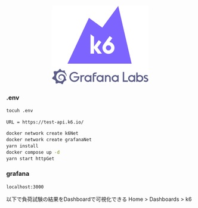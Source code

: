 <p align="center"><a href="https://k6.io/"><img src="assets/k6-logo-with-grafana.svg" alt="k6" width="258" height="210" /></a></p>

### .env
``` bash
tocuh .env
```

```
URL = https://test-api.k6.io/
```

``` bash
docker network create k6Net
docker network create grafanaNet
yarn install
docker compose up -d
yarn start httpGet
```


### grafana
``` bash
localhost:3000
```
以下で負荷試験の結果をDashboardで可視化できる
Home > Dashboards > k6



